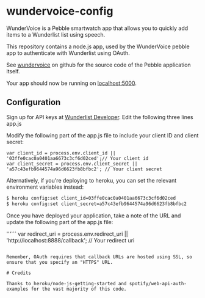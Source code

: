 # wundervoice-config

WunderVoice is a Pebble smartwatch app that allows you to quickly add items to a Wunderlist list using speech.

This repository contains a node.js app, used by the WunderVoice pebble app to authenticate with Wunderlist using OAuth.

See [wundervoice](https://github.com/alirawashdeh/wundervoice) on github for the source code of the Pebble application itself.

Your app should now be running on [localhost:5000](http://localhost:5000/).


## Configuration

Sign up for API keys at [Wunderlist Developer](https://developer.wunderlist.com). Edit the following three lines app.js

Modify the following part of the app.js file to include your client ID and client secret:

```
var client_id = process.env.client_id || '03ffe0cac0a0401aa6673c3cf6d02ced';// Your client id
var client_secret = process.env.client_secret || 'a57c43efb9644574a96d6623fb8bfbc2'; // Your client secret
```

Alternatively, if you're deploying to heroku, you can set the relevant environment variables instead:

```sh
$ heroku config:set client_id=03ffe0cac0a0401aa6673c3cf6d02ced
$ heroku config:set client_secret=a57c43efb9644574a96d6623fb8bfbc2
```

Once you have deployed your application, take a note of the URL and update the following part of the app.js file:

'''```
var redirect_uri = process.env.redirect_uri || 'http://localhost:8888/callback'; // Your redirect uri
```

Remember, OAuth requires that callback URLs are hosted using SSL, so ensure that you specify an "HTTPS" URL.

# Credits

Thanks to heroku/node-js-getting-started and spotify/web-api-auth-examples for the vast majority of this code.
